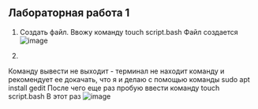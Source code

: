 ## Лабораторная работа 1

1. Cоздать файл.
   Ввожу команду
   touch script.bash
   Файл создается
![image](https://github.com/user-attachments/assets/832ee1d7-b20e-446e-b267-a30c0ee77735)


2. 
   
   Команду вывести не выходит - терминал не находит команду и рекомендует ее докачать, что я и делаю с помощью команды
   sudo apt install gedit
   После чего еще раз пробую ввести команду touch script.bash
   В этот раз 
![image](https://github.com/user-attachments/assets/582ed952-d869-4b88-a2a4-91edaa2ff3c4)
